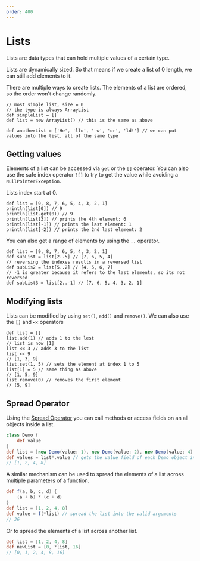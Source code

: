 ```yaml
---
order: 400
---
```


# Lists

Lists are data types that can hold multiple values of a certain type.

Lists are dynamically sized. So that means if we create a list of 0 length, we can still add elements to it.

There are multiple ways to create lists. The elements of a list are ordered, so the order won't change randomly.

```groovy:no-line-numbers
// most simple list, size = 0
// the type is always ArrayList
def simpleList = []
def list = new ArrayList() // this is the same as above

def anotherList = ['He', 'llo', ' w', 'or', 'ld!'] // we can put values into the list, all of the same type
```

## Getting values

Elements of a list can be accessed via `get` or the `[]` operator.
You can also use the safe index operator `?[]` to try to get the value while avoiding a `NullPointerException`.

Lists index start at 0.


```groovy:no-line-numbers
def list = [9, 8, 7, 6, 5, 4, 3, 2, 1]
println(list[0]) // 9
println(list.get(0)) // 9
println(list[3]) // prints the 4th element: 6
println(list[-1]) // prints the last element: 1
println(list[-2]) // prints the 2nd last element: 2
```

You can also get a range of elements by using the `..` operator.

```groovy:no-line-numbers
def list = [9, 8, 7, 6, 5, 4, 3, 2, 1]
def subList = list[2..5] // [7, 6, 5, 4]
// reversing the indexes results in a reversed list
def subLis2 = list[5..2] // [4, 5, 6, 7]
// -1 is greater because it refers to the last elements, so its not reversed
def subList3 = list[2..-1] // [7, 6, 5, 4, 3, 2, 1]
```

## Modifying lists

Lists can be modified by using `set()`, `add()` and `remove()`.
We can also use the `[]` and `<<` operators

```groovy:no-line-numbers
def list = []
list.add(1) // adds 1 to the lest
// list is now [1]
list << 3 // adds 3 to the list
list << 9
// [1, 3, 9]
list.set(1, 5) // sets the element at index 1 to 5
list[1] = 5 // same thing as above
// [1, 5, 9]
list.remove(0) // removes the first element
// [5, 9]
```

## Spread Operator

Using the [Spread Operator](./operators.md#spread) you can call methods or access fields on an all objects inside a list.

```groovy
class Demo {
    def value
}
def list = [new Demo(value: 1), new Demo(value: 2), new Demo(value: 4), new Demo(value: 8)]
def values = list*.value // gets the value field of each Demo object in the list
// [1, 2, 4, 8]
```

A similar mechanism can be used to spread the elements of a list across multiple parameters of a function.

```groovy
def f(a, b, c, d) {
    (a + b) * (c + d)
}
def list = [1, 2, 4, 8]
def value = f(*list) // spread the list into the valid arguments
// 36
```

Or to spread the elements of a list across another list.

```groovy
def list = [1, 2, 4, 8]
def newList = [0, *list, 16]
// [0, 1, 2, 4, 8, 16]
```
